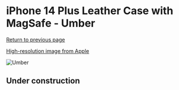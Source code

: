 # iPhone 14 Plus Leather Case with MagSafe - Umber

[Return to previous page](/iphone_14)

[High-resolution image from Apple](https://store.storeimages.cdn-apple.com/8756/as-images.apple.com/is/MPPD3?wid=4500&hei=4500&fmt=png)

<div style="width: 512px"><img src="/almost_uncompressed/MPPD3.webp" alt="Umber"></div>

## Under construction
